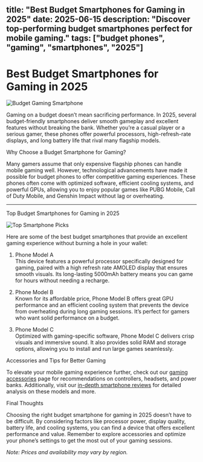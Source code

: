 title: "Best Budget Smartphones for Gaming in 2025"
date: 2025-06-15
description: "Discover top-performing budget smartphones perfect for mobile gaming."
tags: ["budget phones", "gaming", "smartphones", "2025"]
---

# Best Budget Smartphones for Gaming in 2025

![Budget Gaming Smartphone](./images/budget-gaming-phone.jpg)

Gaming on a budget doesn’t mean sacrificing performance. In 2025, several budget-friendly smartphones deliver smooth gameplay and excellent features without breaking the bank. Whether you’re a casual player or a serious gamer, these phones offer powerful processors, high-refresh-rate displays, and long battery life that rival many flagship models.

Why Choose a Budget Smartphone for Gaming?

Many gamers assume that only expensive flagship phones can handle mobile gaming well. However, technological advancements have made it possible for budget phones to offer competitive gaming experiences. These phones often come with optimized software, efficient cooling systems, and powerful GPUs, allowing you to enjoy popular games like PUBG Mobile, Call of Duty Mobile, and Genshin Impact without lag or overheating.

---

Top Budget Smartphones for Gaming in 2025

![Top Smartphone Picks](./images/top-budget-phones.jpg)

Here are some of the best budget smartphones that provide an excellent gaming experience without burning a hole in your wallet:

1. Phone Model A  
   This device features a powerful processor specifically designed for gaming, paired with a high refresh rate AMOLED display that ensures smooth visuals. Its long-lasting 5000mAh battery means you can game for hours without needing a recharge.

2. Phone Model B  
   Known for its affordable price, Phone Model B offers great GPU performance and an efficient cooling system that prevents the device from overheating during long gaming sessions. It’s perfect for gamers who want solid performance on a budget.

3. Phone Model C  
   Optimized with gaming-specific software, Phone Model C delivers crisp visuals and immersive sound. It also provides solid RAM and storage options, allowing you to install and run large games seamlessly.



Accessories and Tips for Better Gaming

To elevate your mobile gaming experience further, check out our [gaming accessories](./gaming-accessories.md) page for recommendations on controllers, headsets, and power banks. Additionally, visit our [in-depth smartphone reviews](./reviews.md) for detailed analysis on these models and more.



Final Thoughts

Choosing the right budget smartphone for gaming in 2025 doesn’t have to be difficult. By considering factors like processor power, display quality, battery life, and cooling systems, you can find a device that offers excellent performance and value. Remember to explore accessories and optimize your phone’s settings to get the most out of your gaming sessions.



*Note: Prices and availability may vary by region.*

